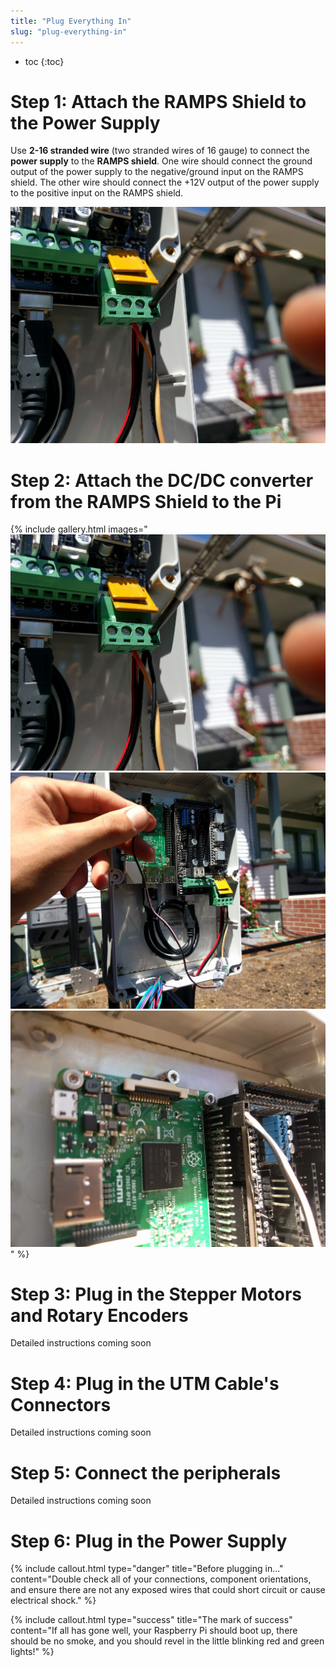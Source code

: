 ```yaml
---
title: "Plug Everything In"
slug: "plug-everything-in"
---
```


* toc
{:toc}

# Step 1: Attach the RAMPS Shield to the Power Supply
Use **2-16 stranded wire** (two stranded wires of 16 gauge) to connect the **power supply** to the **RAMPS shield**. One wire should connect the ground output of the power supply to the negative/ground input on the RAMPS shield. The other wire should connect the +12V output of the power supply to the positive input on the RAMPS shield.




![IMG_20160405_130357.jpg](_images/IMG_20160405_130357.jpg)

# Step 2: Attach the DC/DC converter from the RAMPS Shield to the Pi

{% include gallery.html images="
![IMG_20160405_130357.jpg](_images/IMG_20160405_130357_02.jpg)
![IMG_20160405_130415.jpg](_images/IMG_20160405_130415.jpg)
![IMG_20160405_130449.jpg](_images/IMG_20160405_130449.jpg)
" %}

# Step 3: Plug in the Stepper Motors and Rotary Encoders
Detailed instructions coming soon


# Step 4: Plug in the UTM Cable's Connectors
Detailed instructions coming soon


# Step 5: Connect the peripherals
Detailed instructions coming soon


# Step 6: Plug in the Power Supply

{%
include callout.html
type="danger"
title="Before plugging in..."
content="Double check all of your connections, component orientations, and ensure there are not any exposed wires that could short circuit or cause electrical shock."
%}






{%
include callout.html
type="success"
title="The mark of success"
content="If all has gone well, your Raspberry Pi should boot up, there should be no smoke, and you should revel in the little blinking red and green lights!"
%}

